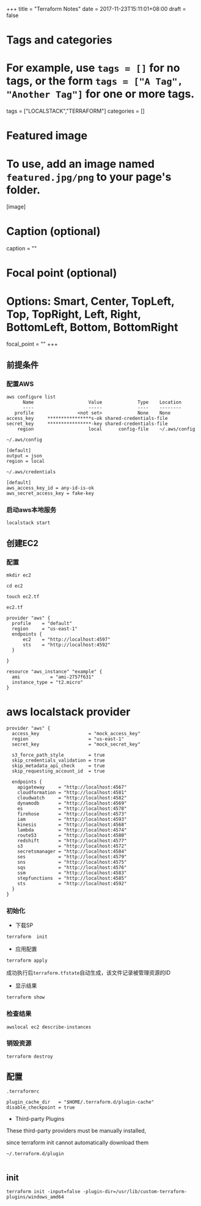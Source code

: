 +++
title = "Terraform Notes"
date = 2017-11-23T15:11:01+08:00
draft = false

# Tags and categories
# For example, use `tags = []` for no tags, or the form `tags = ["A Tag", "Another Tag"]` for one or more tags.
tags = ["LOCALSTACK","TERRAFORM"]
categories = []

# Featured image
# To use, add an image named `featured.jpg/png` to your page's folder. 
[image]
  # Caption (optional)
  caption = ""

  # Focal point (optional)
  # Options: Smart, Center, TopLeft, Top, TopRight, Left, Right, BottomLeft, Bottom, BottomRight
  focal_point = ""
+++

## 前提条件

### 配置AWS

```
aws configure list
      Name                    Value             Type    Location
      ----                    -----             ----    --------
   profile                <not set>             None    None
access_key     ****************s-ok shared-credentials-file
secret_key     ****************-key shared-credentials-file
    region                    local      config-file    ~/.aws/config
```

`~/.aws/config`

```
[default]
output = json
region = local
```

`~/.aws/credentials`

```
[default]
aws_access_key_id = any-id-is-ok
aws_secret_access_key = fake-key
```

### 启动aws本地服务

```
localstack start
```


## 创建EC2

### 配置

```
mkdir ec2

cd ec2

touch ec2.tf
```

`ec2.tf`

```
provider "aws" {
  profile    = "default"
  region     = "us-east-1"
  endpoints {
      ec2    = "http://localhost:4597"
      sts    = "http://localhost:4592"
  }

}

resource "aws_instance" "example" {
  ami           = "ami-2757f631"
  instance_type = "t2.micro"
}

```


# aws localstack provider


```
provider "aws" {
  access_key                  = "mock_access_key"
  region                      = "us-east-1"
  secret_key                  = "mock_secret_key"
  
  s3_force_path_style         = true  
  skip_credentials_validation = true
  skip_metadata_api_check     = true
  skip_requesting_account_id  = true

  endpoints {
    apigateway     = "http://localhost:4567"
    cloudformation = "http://localhost:4581"
    cloudwatch     = "http://localhost:4582"
    dynamodb       = "http://localhost:4569"
    es             = "http://localhost:4578"
    firehose       = "http://localhost:4573"
    iam            = "http://localhost:4593"
    kinesis        = "http://localhost:4568"
    lambda         = "http://localhost:4574"
    route53        = "http://localhost:4580"
    redshift       = "http://localhost:4577"
    s3             = "http://localhost:4572"
    secretsmanager = "http://localhost:4584"
    ses            = "http://localhost:4579"
    sns            = "http://localhost:4575"
    sqs            = "http://localhost:4576"
    ssm            = "http://localhost:4583"
    stepfunctions  = "http://localhost:4585"
    sts            = "http://localhost:4592"
  }
}

```

### 初始化

- 下载SP

```
terraform  init
```
- 应用配置

```
terraform apply
```

成功执行后`terraform.tfstate`自动生成，该文件记录被管理资源的ID

- 显示结果

```
terraform show
```

### 检查结果

```
awslocal ec2 describe-instances
```


### 销毁资源

```
terraform destroy
```


## 配置

`.terraformrc`

```
plugin_cache_dir   = "$HOME/.terraform.d/plugin-cache"
disable_checkpoint = true
```

- Third-party Plugins

These third-party providers must be manually installed, 

since terraform init cannot automatically download them

``` 
~/.terraform.d/plugin


```


## init

```
terraform init -input=false -plugin-dir=/usr/lib/custom-terraform-plugins/windows_amd64
```

